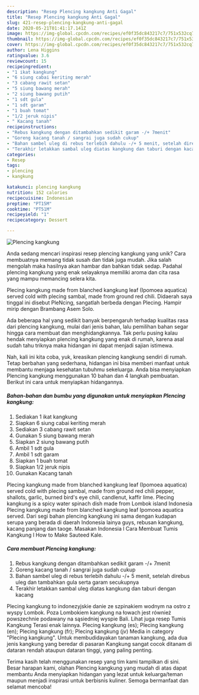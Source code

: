 ```yaml
---
description: "Resep Plencing kangkung Anti Gagal"
title: "Resep Plencing kangkung Anti Gagal"
slug: 421-resep-plencing-kangkung-anti-gagal
date: 2020-05-21T01:41:17.141Z
image: https://img-global.cpcdn.com/recipes/ef0f35dc843217c7/751x532cq70/plencing-kangkung-foto-resep-utama.jpg
thumbnail: https://img-global.cpcdn.com/recipes/ef0f35dc843217c7/751x532cq70/plencing-kangkung-foto-resep-utama.jpg
cover: https://img-global.cpcdn.com/recipes/ef0f35dc843217c7/751x532cq70/plencing-kangkung-foto-resep-utama.jpg
author: Lena Higgins
ratingvalue: 3.6
reviewcount: 15
recipeingredient:
- "1 ikat kangkung"
- "6 siung cabai keriting merah"
- "3 cabang rawit setan"
- "5 siung bawang merah"
- "2 siung bawang putih"
- "1 sdt gula"
- "1 sdt garam"
- "1 buah tomat"
- "1/2 jeruk nipis"
- " Kacang tanah"
recipeinstructions:
- "Rebus kangkung dengan ditambahkan sedikit garam -/+ 7menit"
- "Goreng kacang tanah / sangrai juga sudah cukup"
- "Bahan sambel uleg di rebus terlebih dahulu -/+ 5 menit, setelah direbus uleg dan tambahkan gula serta garam secukupnya"
- "Terakhir letakkan sambal uleg diatas kangkung dan taburi dengan kacang"
categories:
- Resep
tags:
- plencing
- kangkung

katakunci: plencing kangkung 
nutrition: 152 calories
recipecuisine: Indonesian
preptime: "PT15M"
cooktime: "PT51M"
recipeyield: "1"
recipecategory: Dessert

---
```



![Plencing kangkung](https://img-global.cpcdn.com/recipes/ef0f35dc843217c7/751x532cq70/plencing-kangkung-foto-resep-utama.jpg)

Anda sedang mencari inspirasi resep plencing kangkung yang unik? Cara membuatnya memang tidak susah dan tidak juga mudah. Jika salah mengolah maka hasilnya akan hambar dan bahkan tidak sedap. Padahal plencing kangkung yang enak selayaknya memiliki aroma dan cita rasa yang mampu memancing selera kita.

Plecing kangkung made from blanched kangkung leaf (Ipomoea aquatica) served cold with plecing sambal, made from ground red chili. Didaerah saya tinggal ini disebut PleNcing, sangatlah berbeda dengan Plecing. Hampir mirip dengan Brambang Asem Solo.

Ada beberapa hal yang sedikit banyak berpengaruh terhadap kualitas rasa dari plencing kangkung, mulai dari jenis bahan, lalu pemilihan bahan segar hingga cara membuat dan menghidangkannya. Tak perlu pusing kalau hendak menyiapkan plencing kangkung yang enak di rumah, karena asal sudah tahu triknya maka hidangan ini dapat menjadi sajian istimewa.


Nah, kali ini kita coba, yuk, kreasikan plencing kangkung sendiri di rumah. Tetap berbahan yang sederhana, hidangan ini bisa memberi manfaat untuk membantu menjaga kesehatan tubuhmu sekeluarga. Anda bisa menyiapkan Plencing kangkung menggunakan 10 bahan dan 4 langkah pembuatan. Berikut ini cara untuk menyiapkan hidangannya.

<!--inarticleads1-->

##### Bahan-bahan dan bumbu yang digunakan untuk menyiapkan Plencing kangkung:

1. Sediakan 1 ikat kangkung
1. Siapkan 6 siung cabai keriting merah
1. Sediakan 3 cabang rawit setan
1. Gunakan 5 siung bawang merah
1. Siapkan 2 siung bawang putih
1. Ambil 1 sdt gula
1. Ambil 1 sdt garam
1. Siapkan 1 buah tomat
1. Siapkan 1/2 jeruk nipis
1. Gunakan  Kacang tanah


Plecing kangkung made from blanched kangkung leaf (Ipomoea aquatica) served cold with plecing sambal, made from ground red chili pepper, shallots, garlic, burned bird&#39;s eye chili, candlenut, kaffir lime. Plecing kangkung is a spicy water spinach dish made from Lombok island Indonesia Plecing kangkung made from blanched kangkung leaf Ipomoea aquatica served. Dari segi bahan plencing kangkung ini sama dengan kudapan serupa yang berada di daerah Indonesia lainya guys, rebusan kangkung, kacang panjang dan taoge. Masakan Indonesia l Cara Membuat Tumis Kangkung l How to Make Sauteed Kale. 

<!--inarticleads2-->

##### Cara membuat Plencing kangkung:

1. Rebus kangkung dengan ditambahkan sedikit garam -/+ 7menit
1. Goreng kacang tanah / sangrai juga sudah cukup
1. Bahan sambel uleg di rebus terlebih dahulu -/+ 5 menit, setelah direbus uleg dan tambahkan gula serta garam secukupnya
1. Terakhir letakkan sambal uleg diatas kangkung dan taburi dengan kacang


Plecing kangkung to indonezyjskie danie ze szpinakiem wodnym na ostro z wyspy Lombok. Poza Lombokiem kangkung na łowach jest również powszechnie podawany na sąsiedniej wyspie Bali. Lihat juga resep Tumis Kangkung Terasi enak lainnya. Plecing kangkung (es); Plecing kangkung (en); Plecing kangkung (fr); Plecing kangkung (jv) Media in category &#34;Plecing kangkung&#34;. Untuk membudidayakan tanaman kangkung, ada dua jenis kangkung yang beredar di pasaran Kangkung sangat cocok ditanam di dataran rendah ataupun dataran tinggi, yang paling penting. 

Terima kasih telah menggunakan resep yang tim kami tampilkan di sini. Besar harapan kami, olahan Plencing kangkung yang mudah di atas dapat membantu Anda menyiapkan hidangan yang lezat untuk keluarga/teman maupun menjadi inspirasi untuk berbisnis kuliner. Semoga bermanfaat dan selamat mencoba!
